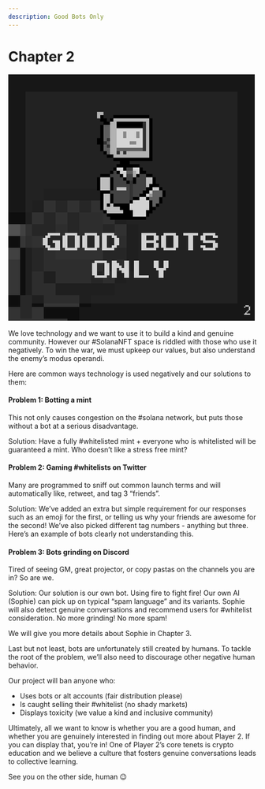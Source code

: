```yaml
---
description: Good Bots Only
---
```


# Chapter 2

![](../../.gitbook/assets/Tweet-Post2.png)

We love technology and we want to use it to build a kind and genuine community. However our #SolanaNFT space is riddled with those who use it negatively. To win the war, we must upkeep our values, but also understand the enemy’s modus operandi.

Here are common ways technology is used negatively and our solutions to them:&#x20;

#### Problem 1: Botting a mint

This not only causes congestion on the #solana network, but puts those without a bot at a serious disadvantage.&#x20;

Solution: Have a fully #whitelisted mint + everyone who is whitelisted will be guaranteed a mint. Who doesn’t like a stress free mint?

#### Problem 2: Gaming #whitelists on Twitter

Many are programmed to sniff out common launch terms and will automatically like, retweet, and tag 3 “friends”.&#x20;

Solution: We’ve added an extra but simple requirement for our responses such as an emoji for the first, or telling us why your friends are awesome for the second! We’ve also picked different tag numbers - anything but three. Here’s an example of bots clearly not understanding this.

#### Problem 3: Bots grinding on Discord

Tired of seeing GM, great projector, or copy pastas on the channels you are in? So are we.&#x20;

Solution: Our solution is our own bot. Using fire to fight fire! Our own AI (Sophie) can pick up on typical “spam language” and its variants. Sophie will also detect genuine conversations and recommend users for #whitelist consideration. No more grinding! No more spam!

We will give you more details about Sophie in Chapter 3.

Last but not least, bots are unfortunately still created by humans. To tackle the root of the problem, we’ll also need to discourage other negative human behavior.

Our project will ban anyone who:

* Uses bots or alt accounts (fair distribution please)
* Is caught selling their #whitelist (no shady markets)
* Displays toxicity (we value a kind and inclusive community)

Ultimately, all we want to know is whether you are a good human, and whether you are genuinely interested in finding out more about Player 2. If you can display that, you’re in! One of Player 2’s core tenets is crypto education and we believe a culture that fosters genuine conversations leads to collective learning.

See you on the other side, human 😉
